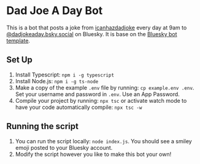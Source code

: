 # Dad Joe A Day Bot

This is a bot that posts a joke from [icanhazdadjoke](https://icanhazdadjoke.com/) every day at 9am to [@dadjokeaday.bsky.social](https://bsky.app/profile/dadjokeaday.bsky.social) on Bluesky. It is base on the [Bluesky bot template](https://github.com/bluesky-social/cookbook/tree/main/ts-bot).

## Set Up

1. Install Typescript: `npm i -g typescript`
2. Install Node.js: `npm i -g ts-node`
3. Make a copy of the example `.env` file by running: `cp example.env .env`. Set your username and password in `.env`. Use an App Password.
4. Compile your project by running: `npx tsc` or activate watch mode to have your code automatically compile: `npx tsc -w`

## Running the script 
1. You can run the script locally: `node index.js`. You should see a smiley emoji posted to your Bluesky account. 
2. Modify the script however you like to make this bot your own! 

